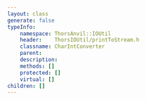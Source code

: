 ```yaml
---
layout: class
generate: false
typeInfo:
    namespace: ThorsAnvil::IOUtil
    header:    ThorsIOUtil/printToStream.h
    classname: CharIntConverter
    parent:    
    description: 
    methods: []
    protected: []
    virtual: []
children: []
---
```

